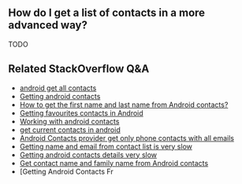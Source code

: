 ## How do I get a list of contacts in a more advanced way?

TODO

## Related StackOverflow Q&A

- [android get all contacts](https://stackoverflow.com/questions/12562151/android-get-all-contacts/69488791#69488791)
- [Getting android contacts](https://stackoverflow.com/questions/4941965/getting-android-contacts/69488886#69488886)
- [How to get the first name and last name from Android contacts?](https://stackoverflow.com/questions/4301064/how-to-get-the-first-name-and-last-name-from-android-contacts/69488989#69488989)
- [Getting favourites contacts in Android](https://stackoverflow.com/questions/6351626/getting-favourites-contacts-in-android/69489240#69489240)
- [Working with android contacts](https://stackoverflow.com/questions/12894518/working-with-android-contacts/69489634#69489634)
- [get current contacts in android](https://stackoverflow.com/questions/5873207/get-current-contacts-in-android/69489946#69489946)
- [Android Contacts provider get only phone contacts with all emails](https://stackoverflow.com/questions/15686110/android-contacts-provider-get-only-phone-contacts-with-all-emails/69490068#69490068)
- [Getting name and email from contact list is very slow](https://stackoverflow.com/questions/12109391/getting-name-and-email-from-contact-list-is-very-slow/69502812#69502812)
- [Getting android contacts details very slow](https://stackoverflow.com/questions/17798613/getting-android-contacts-details-very-slow/69503049#69503049)
- [Get contact name and family name from Android contacts](https://stackoverflow.com/questions/12995436/get-contact-name-and-family-name-from-android-contacts/69502990#69502990)
- [Getting Android Contacts Fr